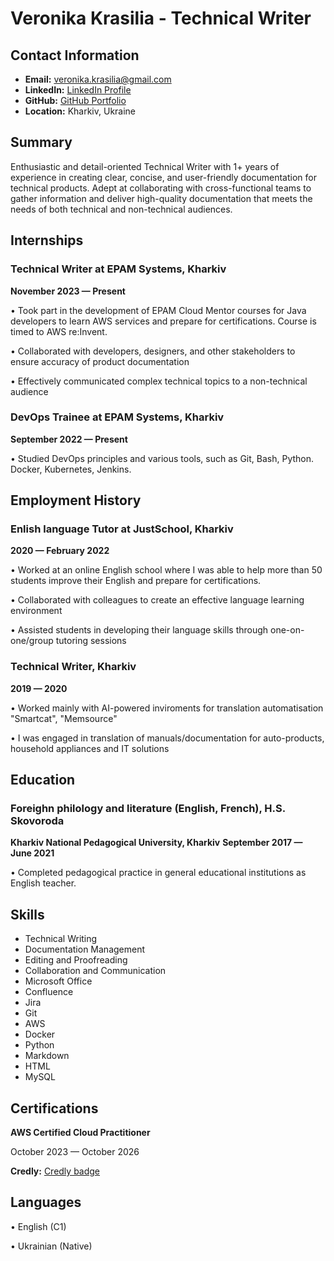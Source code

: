 # Veronika Krasilia - Technical Writer

## Contact Information
- **Email:** veronika.krasilia@gmail.com
- **LinkedIn:** [LinkedIn Profile](https://www.linkedin.com/in/veronika--krasilia)
- **GitHub:** [GitHub Portfolio](https://github.com/veronika2312/tech-writer-portfolio)
- **Location:** Kharkiv, Ukraine

## Summary
Enthusiastic and detail-oriented Technical Writer with 1+ years of experience in creating clear, concise, and user-friendly documentation for technical products. Adept at collaborating with cross-functional teams to gather information and deliver high-quality documentation that meets the needs of both technical and non-technical audiences.

## Internships

### Technical Writer at EPAM Systems, Kharkiv
**November 2023 — Present**

• Took part in the development of EPAM Cloud Mentor courses
for Java developers to learn AWS services and prepare for
certifications. Course is timed to AWS re:Invent.    

• Collaborated with developers, designers, and other stakeholders
to ensure accuracy of product documentation

• Effectively communicated complex technical topics to a
non-technical audience

### DevOps Trainee at EPAM Systems, Kharkiv
**September 2022 — Present**

• Studied DevOps principles and various tools, such as Git, Bash,
Python. Docker, Kubernetes, Jenkins.

## Employment History

### Enlish language Tutor at JustSchool, Kharkiv
**2020 — February 2022**

• Worked at an online English school where I was able to help
more than 50 students improve their English and prepare for
certifications. 

• Collaborated with colleagues to create an effective language
learning environment

• Assisted students in developing their language skills through
one-on-one/group tutoring sessions

### Technical Writer, Kharkiv
**2019 — 2020**

• Worked mainly with AI-powered inviroments for translation
automatisation "Smartcat", "Memsource"

• I was engaged in translation of manuals/documentation for
auto-products, household appliances and IT solutions


## Education

### Foreighn philology and literature (English, French), H.S. Skovoroda
**Kharkiv National Pedagogical University, Kharkiv**
**September 2017 — June 2021**

• Сompleted pedagogical practice in general educational institutions as
English teacher. 

## Skills
- Technical Writing
- Documentation Management
- Editing and Proofreading
- Collaboration and Communication
- Microsoft Office
- Confluence
- Jira
- Git
- AWS
- Docker
- Python
- Markdown
- HTML
- MySQL

## Certifications
**AWS Certified Cloud Practitioner**

October 2023 — October 2026

**Credly:** 
[Credly badge](https://www.credly.com/badges/c50e39a8-a78a-45de-bac3-4b980da34016/public_url)

## Languages
• English (C1)

• Ukrainian (Native)
